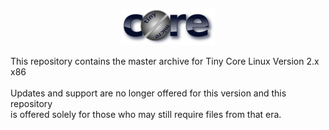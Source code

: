 <p align="center">
<img src="./logo.png"/>
</p>

This repository contains the master archive for Tiny Core Linux Version 2.x x86<br><br>
Updates and support are no longer offered for this version and this repository<br>
is offered solely for those who may still require files from that era.<br>
